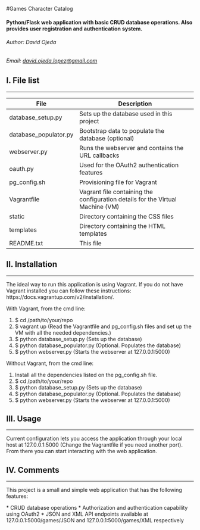 #Games Character Catalog

#### Python/Flask web application with basic CRUD database operations. Also provides user registration and authentication system.


###### Author: David Ojeda
###### Email: david.ojeda.lopez@gmail.com


## I. File list
------------

| File          	| Description   								 |
| --------------------- | ------------------------------------------------------------------------------ |
| database_setup.py     | Sets up the database used in this project 					 |
| database_populator.py | Bootstrap data to populate the database (optional) 				 |
| webserver.py 		| Runs the webserver and contains the URL callbacks      			 |
| oauth.py 		| Used for the OAuth2 authentication features      				 |
| pg_config.sh 		| Provisioning file for Vagrant      						 |
| Vagrantfile 		| Vagrant file containing the configuration details for the Virtual Machine (VM) |
| static 		| Directory containing the CSS files      					 |
| templates 		| Directory containing the HTML templates      					 |
| README.txt 		| This file						 			 |

## II. Installation
------------
<p>The ideal way to run this application is using Vagrant. If you do not have Vagrant installed you can follow these instructions: https://docs.vagrantup.com/v2/installation/.</p>

With Vagrant, from the cmd line:
 1. $ cd /path/to/your/repo
 2. $ vagrant up (Read the Vagrantfile and pg_config.sh files and set up the VM with all the needed dependencies.)
 3. $ python database_setup.py (Sets up the database)
 4. $ python database_populator.py (Optional. Populates the database)
 5. $ python webserver.py (Starts the webserver at 127.0.0.1:5000)

Without Vagrant, from the cmd line:
 1. Install all the dependencies listed on the pg_config.sh file.
 2. $ cd /path/to/your/repo
 3. $ python database_setup.py (Sets up the database)
 4. $ python database_populator.py (Optional. Populates the database)
 5. $ python webserver.py (Starts the webserver at 127.0.0.1:5000)

## III. Usage
------------
<p>Current configuration lets you access the application through your local host at 127.0.0.1:5000 (Change the Vagrantfile if you need another port). From there you can start interacting with the web application.</p>

## IV. Comments
------------
<p>This project is a small and simple web application that has the following features:</p>
 * CRUD database operations
 * Authorization and authentication capability using OAuth2
 * JSON and XML API endpoints available at 127.0.0.1:5000/games/JSON and 127.0.0.1:5000/games/XML respectively
 
